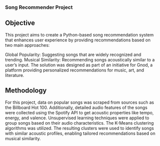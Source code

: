 ### Song Recommender Project

## Objective

This project aims to create a Python-based song recommendation system that enhances user experience by providing recommendations based on two main approaches:

Global Popularity: Suggesting songs that are widely recognized and trending.
Musical Similarity: Recommending songs acoustically similar to a user’s input.
The solution was designed as part of an initiative for Gnod, a platform providing personalized recommendations for music, art, and literature.

## Methodology

For this project, data on popular songs was scraped from sources such as the Billboard Hot 100. Additionally, detailed audio features of the songs were 
collected using the Spotify API to get acoustic properties like tempo, energy, and valence. Unsupervised learning techniques were applied to group 
songs based on their audio characteristics. The K-Means clustering algorithms was utilized.
The resulting clusters were used to identify songs with similar acoustic profiles, enabling tailored recommendations based on musical similarity.
